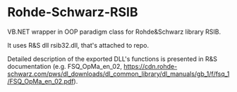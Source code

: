 # Rohde-Schwarz-RSIB
VB.NET wrapper in OOP paradigm class for Rohde&amp;Schwarz library RSIB. 

It uses R&S dll rsib32.dll, that's attached to repo.

Detailed description of the exported DLL's functions is presented in R&S documentation (e.g. FSQ_OpMa_en_02, https://cdn.rohde-schwarz.com/pws/dl_downloads/dl_common_library/dl_manuals/gb_1/f/fsq_1/FSQ_OpMa_en_02.pdf).

